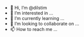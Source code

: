- 👋 Hi, I’m @dilstim
- 👀 I’m interested in ...
- 🌱 I’m currently learning ...
- 💞️ I’m looking to collaborate on ...
- 📫 How to reach me ...

<!---
dilstim/dilstim is a ✨ special ✨ repository because its `README.md` (this file) appears on your GitHub profile.
You can click the Preview link to take a look at your changes.
--->
